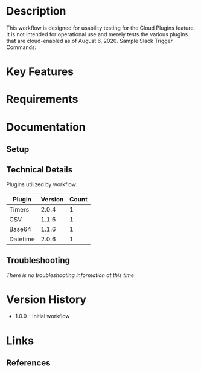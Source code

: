 # Description

This workflow is designed for usability testing for the Cloud Plugins feature. It is not intended for operational use and merely tests the various plugins that are cloud-enabled as of August 6, 2020.
Sample Slack Trigger Commands:

# Key Features

# Requirements

# Documentation

## Setup

## Technical Details

Plugins utilized by workflow:

|Plugin|Version|Count|
|----|----|--------|
|Timers|2.0.4|1|
|CSV|1.1.6|1|
|Base64|1.1.6|1|
|Datetime|2.0.6|1|

## Troubleshooting

_There is no troubleshooting information at this time_

# Version History

* 1.0.0 - Initial workflow

# Links

## References
